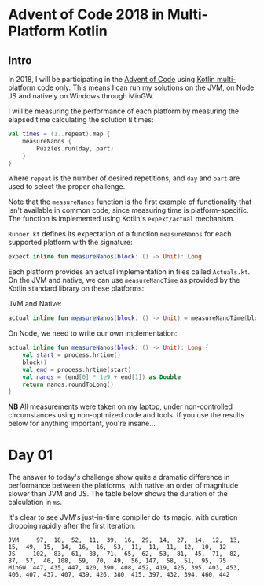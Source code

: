 # Advent of Code 2018 in Multi-Platform Kotlin

## Intro
In 2018, I will be participating in the [Advent of Code](https://adventofcode.com) using [Kotlin multi-platform](https://kotlinlang.org/docs/reference/multiplatform.html) code only. This means I can run my solutions on the JVM, on Node JS and natively on Windows through MinGW.

I will be measuring the performance of each platform by measuring the elapsed time calculating the solution `N` times:
```kotlin
val times = (1..repeat).map {
    measureNanos {
        Puzzles.run(day, part)
    }
}
```
where `repeat` is the number of desired repetitions, and `day` and `part` are used to select the proper challenge.

Note that the `measureNanos` function is the first example of functionality that isn't available in common code, since measuring time is platform-specific. The function is implemented using Kotlin's `expext/actual` mechanism.

`Runner.kt` defines its expectation of a function `measureNanos` for each supported platform with the signature:
```kotlin
expect inline fun measureNanos(block: () -> Unit): Long
```

Each platform provides an actual implementation in files called `Actuals.kt`. On the JVM and native, we can use `measureNanoTime` as provided by the Kotlin standard library on these platforms:

JVM and Native:
```kotlin
actual inline fun measureNanos(block: () -> Unit) = measureNanoTime(block)
```

On Node, we need to write our own implementation:
```kotlin
actual inline fun measureNanos(block: () -> Unit): Long {
    val start = process.hrtime()
    block()
    val end = process.hrtime(start)
    val nanos = (end[0] * 1e9 + end[1]) as Double
    return nanos.roundToLong()
}
```
**NB** All measurements were taken on my laptop, under non-controlled circumstances using non-optmized code and tools. If you use the results below for anything important, you're insane...

# Day 01
The answer to today's challenge show quite a dramatic difference in performance between the platforms, with native an order of magnitude slower than JVM and JS. The table below shows the duration of the calculation in `ms`.

It's clear to see JVM's just-in-time compiler do its magic, with duration dropping rapidly after the first iteration.
 

```
JVM     97,  18,  52,  11,  39,  16,  29,  14,  27,  14,  12,  13,  15,  49,  15,  14,  16,  16,  53,  11,  11,  11,  12,  10,  12
JS     102,  83,  61,  83,  71,  65,  62,  53,  81,  45,  71,  82,  87,  57,  46, 108,  59,  70,  49,  56, 147,  58,  51,  95,  75 
MinGW  447, 435, 447, 420, 390, 408, 452, 419, 426, 395, 403, 453, 406, 407, 437, 407, 439, 426, 380, 415, 397, 432, 394, 460, 442 
```
